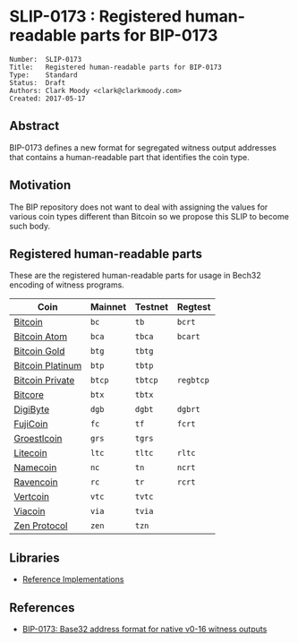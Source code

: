 # SLIP-0173 : Registered human-readable parts for BIP-0173

```
Number:  SLIP-0173
Title:   Registered human-readable parts for BIP-0173
Type:    Standard
Status:  Draft
Authors: Clark Moody <clark@clarkmoody.com>
Created: 2017-05-17
```

## Abstract

BIP-0173 defines a new format for segregated witness output addresses that contains a human-readable part that identifies the coin type.

## Motivation

The BIP repository does not want to deal with assigning the values for various coin types different than Bitcoin so we propose this SLIP to become such body.

## Registered human-readable parts

These are the registered human-readable parts for usage in Bech32 encoding of witness programs.

| Coin                                       | Mainnet | Testnet | Regtest   |
| ------------------------------------------ | ------- | ------- | --------- |
| [Bitcoin](https://bitcoin.org/)            | `bc`    | `tb`    | `bcrt`    |
| [Bitcoin Atom](https://bitcoinatom.io/)    | `bca`   | `tbca`  | `bcart`   |
| [Bitcoin Gold](https://bitcoingold.org/)   | `btg`   | `tbtg`  |           |
| [Bitcoin Platinum](https://btcplt.org/)    | `btp`   | `tbtp`  |           |
| [Bitcoin Private](https://btcprivate.org/) | `btcp`  | `tbtcp` | `regbtcp` |
| [Bitcore](https://bitcore.cc/)             | `btx`   | `tbtx`  |           |
| [DigiByte](https://www.digibyte.io/)       | `dgb`   | `dgbt`  | `dgbrt`   |
| [FujiCoin](http://www.fujicoin.org/)       | `fc`    | `tf`    | `fcrt`    |
| [Groestlcoin](https://groestlcoin.org/)    | `grs`   | `tgrs`  |           |
| [Litecoin](https://litecoin.org/)          | `ltc`   | `tltc`  | `rltc`    |
| [Namecoin](https://www.namecoin.org/)      | `nc`    | `tn`    | `ncrt`    |
| [Ravencoin](https://ravencoin.org/)         | `rc`    | `tr`    | `rcrt`    |
| [Vertcoin](https://vertcoin.org/)          | `vtc`   | `tvtc`  |           |
| [Viacoin](https://viacoin.org/)            | `via`   | `tvia`  |           |
| [Zen Protocol](https://zenprotocol.com/)   | `zen`   | `tzn`   |           |

## Libraries

* [Reference Implementations](https://github.com/sipa/bech32/tree/master/ref)

## References

* [BIP-0173: Base32 address format for native v0-16 witness outputs](https://github.com/bitcoin/bips/blob/master/bip-0173.mediawiki)
